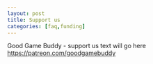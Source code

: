 ```yaml
---
layout: post
title: Support us
categories: [faq,funding]
---
```


Good Game Buddy - support us text will go here https://patreon.com/goodgamebuddy
